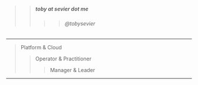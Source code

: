 

> 
>> ##### toby at sevier dot me
>>>> ###### @tobysevier

---

> Platform & Cloud
>> Operator & Practitioner
>>> Manager & Leader

---


